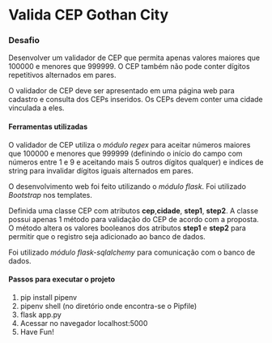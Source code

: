 # Valida CEP Gothan City

### Desafio

Desenvolver um validador de CEP que permita apenas valores maiores que 100000 e menores que 999999. O CEP também não pode conter dígitos repetitivos alternados em pares.

O validador de CEP deve ser apresentado em uma página web para cadastro e consulta dos CEPs inseridos. Os CEPs devem conter uma cidade vinculada a eles.

#### Ferramentas utilizadas

O validador de CEP utiliza o *módulo regex* para aceitar números maiores que 100000 e menores que 999999 (definindo o início do campo com números entre 1 e 9 e aceitando mais 5 outros dígitos qualquer) e indices de string para invalidar dígitos iguais alternados em pares.

O desenvolvimento web foi feito utilizando o *módulo flask*. Foi utilizado *Bootstrap* nos templates.

Definida uma classe CEP com atributos **cep**,**cidade**, **step1**, **step2**. A classe possui apenas 1 método para validação do CEP de acordo com a proposta. O método altera os valores booleanos dos atributos **step1** e **step2** para permitir que o registro seja adicionado ao banco de dados.

Foi utilizado *módulo flask-sqlalchemy* para comunicação com o banco de dados.

#### Passos para executar o projeto

1. pip install pipenv
2. pipenv shell (no diretório onde encontra-se o Pipfile)
3. flask app.py
4. Acessar no navegador localhost:5000
5. Have Fun!